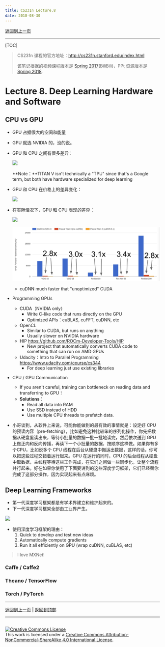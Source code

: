 ```yaml
---
title: CS231n Lecture.8
date: 2018-08-30
---
```


[返回到上一页](./index.html)

---

[TOC]

> CS231n 课程的官方地址：http://cs231n.stanford.edu/index.html
>
> 该笔记根据的视频课程版本是 [Spring 2017](https://www.bilibili.com/video/av17204303/?p=19)(BiliBili)，PPt 资源版本是 [Spring 2018](http://cs231n.stanford.edu/syllabus.html).
>





# Lecture 8. Deep Learning Hardware and Software

## CPU vs GPU

- GPU 占据很大的空间和能量

- GPU 就选 NVIDIA 的，没的说。

- GPU 和 CPU 之间有很多差异：

  ![](https://i.loli.net/2018/08/30/5b87d6fee94da.png)

  **Note：**TITAN V isn't technically a "TPU" since that's a Google term, but both have hardware specialized for deep learning

- GPU 和 CPU 在价格上的差异变化：

  ![](https://i.loli.net/2018/08/30/5b87d7a79e132.png)

- 在实际情况下，GPU 和 CPU 表现的差异：

  ![](https://i.loli.net/2018/08/30/5b87d80b253be.png)

  ![image-20180830194424495](assets/image-20180830194424495.png)

  - cuDNN much faster that "unoptimized" CUDA

- Programming GPUs

  - CUDA（NVIDIA only）
    - Write C-like code that runs directly on the GPU
    - Optimized APIs：cuBLAS, cuFFT, cuDNN, etc
  - OpenCL
    - Similar to CUDA, but runs on anything
    - Usually slower on NVIDIA hardware
  - HIP https://github.com/ROCm-Developer-Tools/HIP
    - New project that automatically converts CUDA code to something that can run on AMD GPUs
  - Udacity：Intro to Parallel Programming https://www.udacity.com/course/cs344
    - For deep learning just use existing libraries



- CPU / GPU Communication
  - If you aren't careful, training can bottleneck on reading data and transferring to GPU！
  - **Solutions：**
    - Read all data into RAM
    - Use SSD instead of HDD
    - Use multiple CPU threads to prefetch data.



- 小哥谈到，从软件上来说，可能你能做到的最有效的事情就是：设定好 CPU 的预读内容（pre-fetching），比如避免这种比较笨的序列化操作，你先把数据从硬盘里读出来，等待小批量的数据一批一批地读完，然后依次送到 GPU 上做正向和反向传播，再读下一个小批量的数据，按顺序这样做。如果你有多个CPU，比如说多个 CPU 线程在后台从硬盘中搬运出数据，这样的话，你可以把这些过程交错着运行起来。GPU 在运行的同时，CPU 的后台线程从硬盘中取数据，主线程等待这些工作完成，在它们之间做一些同步化，让整个流程并行起来。好在如果你使用了下面要讲到的这些深度学习框架，它们已经替你完成了这部分操作，因为实现起来有点麻烦。



## Deep Learning Frameworks

- 第一代深度学习框架都是有学术界建立和维护起来的。 
- 下一代深度学习框架全部由工业界产生。

![](https://i.loli.net/2018/08/30/5b87f8ad2450c.png)

- 使用深度学习框架的理由：
  1. Quick to develop and test new ideas 
  2. Automatically compute gradients 
  3. Run it all efficiently on GPU (wrap cuDNN, cuBLAS, etc) 





> I love MXNet!



### Caffe / Caffe2





### Theano / TensorFlow





### Torch / PyTorch









---

[返回到上一页](./index.html) | [返回到顶部](./cs231n_8.html)

---
<br>
<a rel="license" href="http://creativecommons.org/licenses/by-nc-sa/4.0/"><img alt="Creative Commons License" style="border-width:0" src="https://i.creativecommons.org/l/by-nc-sa/4.0/88x31.png" /></a><br />This work is licensed under a <a rel="license" href="http://creativecommons.org/licenses/by-nc-sa/4.0/">Creative Commons Attribution-NonCommercial-ShareAlike 4.0 International License</a>.
<br>

<script type="application/json" class="js-hypothesis-config">
  {
    "openSidebar": false,
    "showHighlights": true,
    "theme": classic,
    "enableExperimentalNewNoteButton": true
  }
</script>
<script async src="https://hypothes.is/embed.js"></script>


